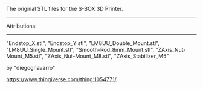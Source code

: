 The original STL files for the S-BOX 3D Printer.

---

Attributions:

---

"Endstop_X.stl", "Endstop_Y.stl", "LM8UU_Double_Mount.stl", "LM8UU_Single_Mount.stl", "Smooth-Rod_8mm_Mount.stl", "ZAxis_Nut-Mount_M5.stl", "ZAxis_Nut-Mount_M8.stl", "ZAxis_Stabilizer_M5"

by "diegognavarro" 

https://www.thingiverse.com/thing:1054771/
